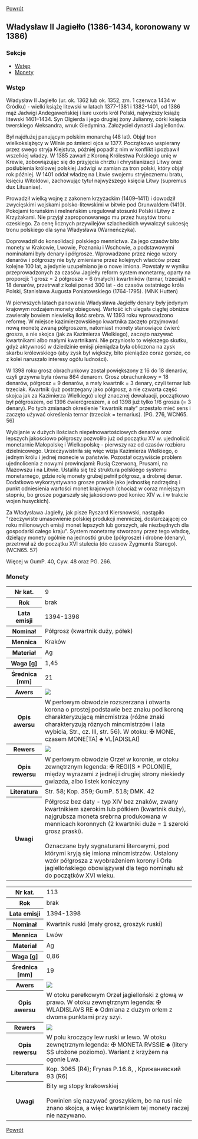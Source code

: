 [Powrót](../)


## Władysław II Jagiełło (1386-1434, koronowany w 1386)

### Sekcje
- [Wstęp](#m1)
- [Monety](#m2)


<a id='m1'></a>
### Wstęp

Władysław II Jagiełło (ur. ok. 1362 lub ok. 1352, zm. 1 czerwca 1434 w Gródku) - wielki książę litewski w latach 1377-1381 i 1382-1401, od 1386 mąż Jadwigi Andegaweńskiej i iure uxoris król Polski, najwyższy książę litewski 1401–1434. Syn Olgierda i jego drugiej żony Julianny, córki księcia twerskiego Aleksandra, wnuk Giedymina. Założyciel dynastii Jagiellonów.

Był najdłużej panującym polskim monarchą (48 lat). Objął tron wielkoksiążęcy w Wilnie po śmierci ojca w 1377. Początkowo wspierany przez swego stryja Kiejstuta, później popadł z nim w konflikt i pozbawił wszelkiej władzy. W 1385 zawarł z Koroną Królestwa Polskiego unię w Krewie, zobowiązując się do przyjęcia chrztu i chrystianizacji Litwy oraz poślubienia królowej polskiej Jadwigi w zamian za tron polski, który objął rok później. W 1401 oddał władzę na Litwie swojemu stryjecznemu bratu, księciu Witoldowi, zachowując tytuł najwyższego księcia Litwy (supremus dux Lituaniae).

Prowadził wielką wojnę z zakonem krzyżackim (1409–1411) i dowodził zwycięskimi wojskami polsko-litewskimi w bitwie pod Grunwaldem (1410). Pokojami toruńskim i melneńskim uregulował stosunki Polski i Litwy z Krzyżakami. Nie przyjął zaproponowanego mu przez husytów tronu czeskiego. Za cenę licznych przywilejów szlacheckich wywalczył sukcesję tronu polskiego dla syna Władysława (Warneńczyka).

Doprowadził do konsolidacji polskiego mennictwa. Za jego czasów bito monety w Krakowie, Lwowie, Poznaniu i Wschowie, a podstawowymi nominałami były denary i półgrosze. Wprowadzone przez niego wzory denarów i półgroszy nie były zmieniane przez kolejnych władców przez kolejne 100 lat, a jedynie uzupełniano je o nowe imiona. Powstały w wyniku przeprowadzonych za czasów Jagiełły reform system monetarny, oparty na proporcji: 1 grosz = 2 półgrosze = 6 (małych) kwartników (ternar, trzeciak) = 18 denarów, przetrwał z kolei ponad 300 lat - do czasów ostatniego króla Polski, Stanisława Augusta Poniatowskiego (1764-1795). (MNK Hutten)

W pierwszych latach panowania Władysława Jagiełły denary były jedynym krajowym rodzajem monety obiegowej. Wartość ich ulegała ciągłej obniżce zawierały bowiem niewielką ilość srebra. W 1393 roku wprowadzono reformę. W miejsce kazimierzowskiego kwartnika zaczęto przyjmować nową monetę zwaną półgroszem, natomiast monety stanowiące ćwierć grosza, a nie skojca (jak za Kazimierza Wielkiego), zaczęto nazywać kwartnikami albo małymi kwartnikami. Nie przyniosło to większego skutku, gdyż aktywność w dziedzinie emisji pieniądza była obliczona na zysk skarbu królewskiego (aby zysk był większy, bito pieniądze coraz gorsze, co z kolei naruszało interesy ogółu ludności).

W 1398 roku grosz obrachunkowy został powiększony z 16 do 18 denarów, czyli grzywna była równa 864 denarom. Grosz obrachunkowy = 18 denarów, półgrosz = 9 denarów, a mały kwartnik = 3 denary, czyli ternar lub trzeciak. Kwartnik (już postrzegany jako półgrosz, a nie czwarta część skojca jak za Kazimierza Wielkiego) uległ znacznej dewaluacji, początkowo był półgroszem, od 1396 ćwierćgroszem, a od 1398 już tylko 1/6 grosza (= 3 denary). Po tych zmianach określenie "kwartnik mały" przestało mieć sens i zaczęto używać określenia ternar (trzeciak = ternarius). (PG. 276, WCN65. 56)

Wybijanie w dużych ilościach niepełnowartościowych denarów oraz lepszych jakościowo półgroszy pozwoliło już od początku XV w. ujednolicić monetarnie Małopolskę i Wielkopolskę - pierwszy raz od czasów rozbioru dzielnicowego. Urzeczywistniła się więc wizja Kazimierza Wielkiego, o jednym królu i jednej monecie w państwie. Pozostał oczywiście problem ujednolicenia z nowymi prowincjami: Rusią Czerwoną, Prusami, na Mazowszu i na Litwie. Ustaliła się też struktura polskiego systemu monetarnego, gdzie rolę monety grubej pełnił półgrosz, a drobnej denar. Dodatkowo wykorzystywano grosze praskie jako jednostkę nadrzędną i punkt odniesienia wartości monet krajowych (chociaż w coraz mniejszym stopniu, bo grosze pogarszały się jakościowo pod koniec XIV w. i w trakcie wojen husyckich). 

Za Władysława Jagiełły, jak pisze Ryszard Kiersnowski, nastąpiło "rzeczywiste umasowienie polskiej produkcji menniczej, dostarczającej co roku milionowych emisji monet lepszych lub gorszych, ale niezbędnych dla gospodarki całego kraju". System monetarny stworzony przez tego władcę, dzielący monety ogólnie na jednostki grube (półgrosze) i drobne (denary), przetrwał aż do początku XVI stulecia (do czasow Zygmunta Starego). (WCN65. 57)

Więcej w GumP. 40, Cyw. 48 oraz PG. 266.


<a id='m2'></a>
### Monety

<table class="center">
  <tr>
    <th>Nr kat.</th>
    <td>9</td>
  </tr>
  <tr>
    <th>Rok</th>
    <td>brak</td>
  </tr>
  <tr>
    <th>Lata emisji</th>
    <td>1394-1398</td>
  </tr>
  <tr>
    <th>Nominał</th>
    <td>Półgrosz (kwartnik duży, półek)</td>
  </tr>
  <tr>
    <th>Mennica</th>
    <td>Kraków</td>
  </tr>
  <tr>
    <th>Materiał</th>
    <td>Ag</td>
  </tr>
  <tr>
    <th>Waga [g]</th>
    <td>1,45</td>
  </tr>
  <tr>
    <th>Średnica [mm]</th>
    <td>21</td>
  </tr>
  <tr>
    <th>Awers</th>
    <td><img src="images/0009 - 1386-1434 - polgrosz - Wladyslaw II Jagiello - awers.jpg"/></td>
  </tr>
  <tr>
    <th>Opis awersu</th>
    <td>W perłowym obwodzie rozszerzana i otwarta korona o prostej podstawie bez znaku pod koroną charakteryzującą mincmistrza (różne znaki charakteryzują róznych mincmistrzów i lata wybicia, Str., cz. III, str. 56). W otoku: ✠ MONE, czasem MONE[TA] ♣ VL[ADISLAI]</td>
  </tr>
  <tr>
    <th>Rewers</th>
    <td><img src="images/0009 - 1386-1434 - polgrosz - Wladyslaw II Jagiello - rewers.jpg"/></td>
  </tr>
  <tr>
    <th>Opis rewersu</th>
    <td>W perłowym obwodzie Orzeł w koronie, w otoku zewnętrznym legenda: ✠ REGI[S * POLON]IE, między wyrazami z jednej i drugiej strony niekiedy gwiazda, albo listek koniczyny</td>
  </tr>
  <tr>
    <th>Literatura</th>
    <td>Str. 58; Kop. 359; GumP. 518; DMK. 42</td>
  </tr>
  <tr>
    <th>Uwagi</th>
    <td>Półgrosz bez daty - typ XIV bez znaków, zwany kwartnikiem szerokim lub półkiem (kwartnik duży), najgrubsza moneta srebrna produkowana w mennicach koronnych (2 kwartniki duże = 1 szeroki grosz praski). <br /><br />Oznaczane były sygnaturami literowymi, pod którymi kryją się imiona mincmistrzów. Ustalony wzór półgrosza z wyobrażeniem korony i Orła jagiellońskiego obowiązywał dla tego nominału aż do początków XVI wieku.</td>
  </tr>
</table>

<table class="center">
  <tr>
    <th>Nr kat.</th>
    <td>113</td>
  </tr>
  <tr>
    <th>Rok</th>
    <td>brak</td>
  </tr>
  <tr>
    <th>Lata emisji</th>
    <td>1394-1398</td>
  </tr>
  <tr>
    <th>Nominał</th>
    <td>Kwartnik ruski (mały grosz, groszyk ruski)</td>
  </tr>
  <tr>
    <th>Mennica</th>
    <td>Lwów</td>
  </tr>
  <tr>
    <th>Materiał</th>
    <td>Ag</td>
  </tr>
  <tr>
    <th>Waga [g]</th>
    <td>0,86</td>
  </tr>
  <tr>
    <th>Średnica [mm]</th>
    <td>19</td>
  </tr>
  <tr>
    <th>Awers</th>
    <td><img src="images/0113 - 1394-1398 - groszyk (kwartnik) ruski - Wladyslaw II Jagiello - lwow - awers.jpg"/></td>
  </tr>
  <tr>
    <th>Opis awersu</th>
    <td>W otoku perełkowym Orzeł jagielloński z głową w prawo. W otoku zewnętrznym legenda: ✠ WLADISLAVS RE ♣ Odmiana z dużym orłem z dwoma punktami przy szyi.</td>
  </tr>
  <tr>
    <th>Rewers</th>
    <td><img src="images/0113 - 1394-1398 - groszyk (kwartnik) ruski - Wladyslaw II Jagiello - lwow - rewers.jpg"/></td>
  </tr>
  <tr>
    <th>Opis rewersu</th>
    <td>W polu kroczący lew ruski w lewo. W otoku zewnętrznym legenda: ✠ MONETA RVSSIE ♣ (litery SS ułożone poziomo). Wariant z krzyżem na ogonie Lwa.</td>
  </tr>
  <tr>
    <th>Literatura</th>
    <td>Kop. 3065 (R4); Frynas P.16.8, , Kрижанивский 93 (R6)</td>
  </tr>
  <tr>
    <th>Uwagi</th>
    <td>Bity wg stopy krakowskiej <br /><br />Powinien się nazywać groszykiem, bo na rusi nie znano skojca, a więc kwartnikiem tej monety raczej nie nazywano.</td>
  </tr>
</table>


[Powrót](../)